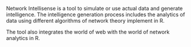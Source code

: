 Network Intellisense is a tool to simulate or use actual data and generate intelligence. The intelligence generation process includes the analytics of data using different algorithms of network theory implement in R.

The tool also integrates the world of web with the world of network analytics in R. 
